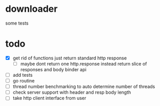 # downloader
some tests

# todo
 - [x] get rid of functions just return standard http response
 	- [ ] maybe dont return one http.response instead return slice of responses and body binder api
 - [ ] add tests
 - [ ] go routine
 - [ ] thread number benchmarking to auto determine number of threads
 - [ ] check server support with header and resp body length
 - [ ] take http client interface from user 
